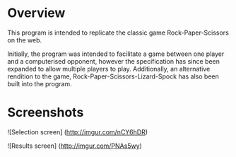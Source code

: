 # Overview
This program is intended to replicate the classic game Rock-Paper-Scissors on the web.

Initially, the program was intended to facilitate a game between one player and a computerised opponent, however the specification has since been expanded to allow multiple players to play. Additionally, an alternative rendition to the game, Rock-Paper-Scissors-Lizard-Spock has also been built into the program.

# Screenshots
![Selection screen]
(http://imgur.com/nCY6hDR)

![Results screen]
(http://imgur.com/PNAs5wy)
